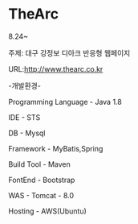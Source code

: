 # TheArc
8.24~

주제: 대구 강정보 디아크 반응형 웹페이지

URL:http://www.thearc.co.kr

-개발환경-

Programming Language - Java 1.8

IDE - STS

DB - Mysql

Framework - MyBatis,Spring

Build Tool - Maven

FontEnd - Bootstrap

WAS - Tomcat - 8.0

Hosting - AWS(Ubuntu)

